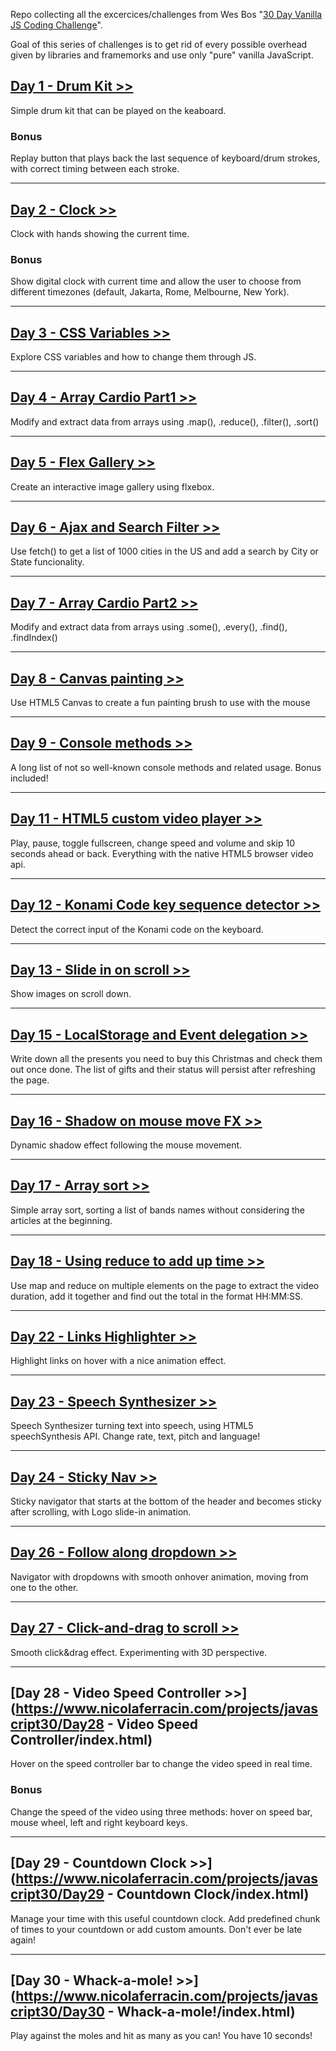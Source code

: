 Repo collecting all the excercices/challenges from Wes Bos "[30 Day Vanilla JS Coding Challenge](https://javascript30.com/)".

Goal of this series of challenges is to get rid of every possible overhead given by libraries and framemorks and use only "pure" vanilla JavaScript.


## [Day 1 - Drum Kit >>](https://www.nicolaferracin.com/projects/javascript30/Day1%20-%20Drum%20Kit/index.html)
Simple drum kit that can be played on the keaboard.

### Bonus
Replay button that plays back the last sequence of keyboard/drum strokes, with correct timing between each stroke.

---

## [Day 2 - Clock >>](https://www.nicolaferracin.com/projects/javascript30/Day2%20-%20Clock/index.html)
Clock with hands showing the current time.

### Bonus
Show digital clock with current time and allow the user to choose from different timezones (default, Jakarta, Rome, Melbourne, New York).

---

## [Day 3 - CSS Variables >>](https://www.nicolaferracin.com/projects/javascript30/Day3%20-%20CSS%20variables/index.html)
Explore CSS variables and how to change them through JS.

---

## [Day 4 - Array Cardio Part1 >>](https://www.nicolaferracin.com/projects/javascript30/Day4%20-%20Array%20Cardio%20part1/index.html)
Modify and extract data from arrays using .map(), .reduce(), .filter(), .sort()

---

## [Day 5 - Flex Gallery >>](https://www.nicolaferracin.com/projects/javascript30/Day5%20-%20Flex%20gallery/index.html)
Create an interactive image gallery using flxebox.

---

## [Day 6 - Ajax and Search Filter >>](https://www.nicolaferracin.com/projects/javascript30/Day6%20-%20Ajax%20and%20Search%20filtering/index.html)
Use fetch() to get a list of 1000 cities in the US and add a search by City or State funcionality.

---

## [Day 7 - Array Cardio Part2 >>](https://www.nicolaferracin.com/projects/javascript30/Day7%20-%20Array%20Cardio%20part2/index.html)
Modify and extract data from arrays using .some(), .every(), .find(), .findIndex()

---

## [Day 8 - Canvas painting >>](https://www.nicolaferracin.com/projects/javascript30/Day8%20-%20Canvas%20painting/index.html)
Use HTML5 Canvas to create a fun painting brush to use with the mouse

---

## [Day 9 - Console methods >>](https://www.nicolaferracin.com/projects/javascript30/Day9%20-%20console%20methods/index.html)
A long list of not so well-known console methods and related usage. Bonus included!

---

<!-- ## Day 10 - Shift multiple selection
Allow multiple selection of checkboxes while holding the shift-key down.

--- -->

## [Day 11 - HTML5 custom video player >>](https://www.nicolaferracin.com/projects/javascript30/Day11%20-%20Shift%20multiple%20selection/index.html)
Play, pause, toggle fullscreen, change speed and volume and skip 10 seconds ahead or back. Everything with the native HTML5 browser video api.

---

## [Day 12 - Konami Code key sequence detector >>](https://www.nicolaferracin.com/projects/javascript30/Day12%20-%20Key%20sequence%20detection/index.html)
Detect the correct input of the Konami code on the keyboard.

---

## [Day 13 - Slide in on scroll >>](https://www.nicolaferracin.com/projects/javascript30/Day13%20-%20Slide%20in%20on%20scroll/index.html)
Show images on scroll down.

---

## [Day 15 - LocalStorage and Event delegation >>](https://www.nicolaferracin.com/projects/javascript30/Day15%20-%20LocalStorage%20and%20Event%20delegation/index.html)
Write down all the presents you need to buy this Christmas and check them out once done.
The list of gifts and their status will persist after refreshing the page.

---

## [Day 16 - Shadow on mouse move FX >>](https://www.nicolaferracin.com/projects/javascript30/Day16%20-%20Shadow%20on%20mouse%20move%20FX/index.html)
Dynamic shadow effect following the mouse movement.

---

## [Day 17 - Array sort >>](https://www.nicolaferracin.com/projects/javascript30/Day17%20-%20Array%20sort/index.html)
Simple array sort, sorting a list of bands names without considering the articles at the beginning.

---

## [Day 18 - Using reduce to add up time >>](https://www.nicolaferracin.com/projects/javascript30/Day18%20-%20Using%20reduce%20to%20add%20up%20time/index.html)
Use map and reduce on multiple elements on the page to extract the video duration, add it together and find out the total in the format HH:MM:SS.

---

## [Day 22 - Links Highlighter >>](https://www.nicolaferracin.com/projects/javascript30/Day22%20-%20Links%20Highlighter/index.html)
Highlight links on hover with a nice animation effect.

---

## [Day 23 - Speech Synthesizer >>](https://www.nicolaferracin.com/projects/javascript30/Day23%20-%20Speech%20Synthesizer/index.html)
Speech Synthesizer turning text into speech, using HTML5 speechSynthesis API. Change rate, text, pitch and language!

---

## [Day 24 - Sticky Nav >>](https://www.nicolaferracin.com/projects/javascript30/Day24%20-%20Sticky%20Nav/index.html)
Sticky navigator that starts at the bottom of the header and becomes sticky after scrolling, with Logo slide-in animation.

---

## [Day 26 - Follow along dropdown >>](https://www.nicolaferracin.com/projects/javascript30/Day26%20-%20Follow%20along%20dropdown/index.html)
Navigator with dropdowns with smooth onhover animation, moving from one to the other.

---

## [Day 27 - Click-and-drag to scroll >>](https://www.nicolaferracin.com/projects/javascript30/Day27%20-%20Click-and-drag%20to%20scroll/index.html)
Smooth click&drag effect. Experimenting with 3D perspective.

---

## [Day 28 - Video Speed Controller >>](https://www.nicolaferracin.com/projects/javascript30/Day28 - Video Speed Controller/index.html)
Hover on the speed controller bar to change the video speed in real time.

### Bonus
Change the speed of the video using three methods: hover on speed bar, mouse wheel, left and right keyboard keys.

---

## [Day 29 - Countdown Clock >>](https://www.nicolaferracin.com/projects/javascript30/Day29 - Countdown Clock/index.html)
Manage your time with this useful countdown clock. Add predefined chunk of times to your countdown or add custom amounts. Don't ever be late again!

---

## [Day 30 - Whack-a-mole! >>](https://www.nicolaferracin.com/projects/javascript30/Day30 - Whack-a-mole!/index.html)
Play against the moles and hit as many as you can! You have 10 seconds!
